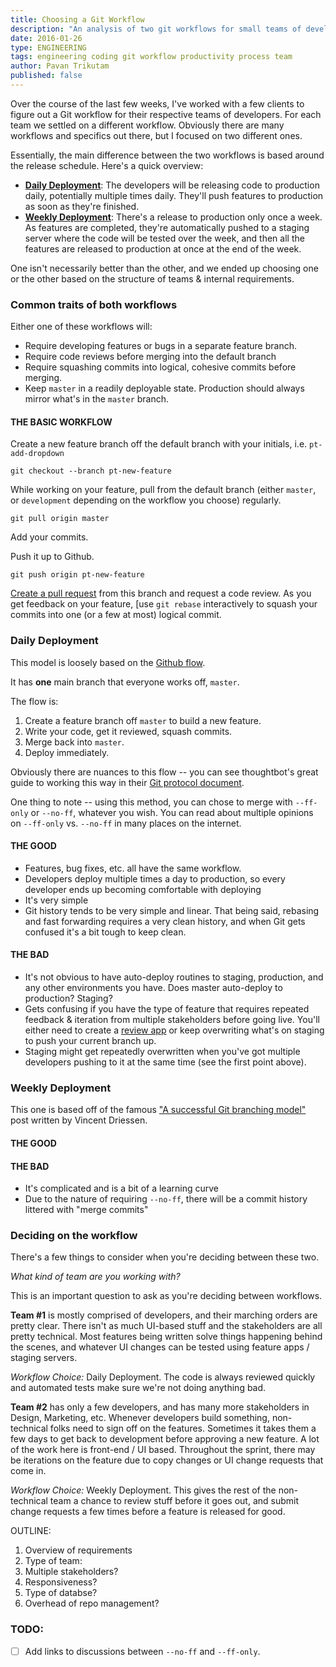 ```yaml
---
title: Choosing a Git Workflow
description: "An analysis of two git workflows for small teams of developers."
date: 2016-01-26
type: ENGINEERING
tags: engineering coding git workflow productivity process team
author: Pavan Trikutam
published: false
---
```


Over the course of the last few weeks, I've worked with a few clients to figure out a Git workflow for their respective teams of developers. For each team we settled on a different workflow. Obviously there are many workflows and specifics out there, but I focused on two different ones.

Essentially, the main difference between the two workflows is based around the release schedule. Here's a quick overview:

- [**Daily Deployment**](#daily-deployment): The developers will be releasing code to production daily, potentially multiple times daily. They'll push features to production as soon as they're finished.
- [**Weekly Deployment**](#weekly-deployment): There's a release to production only once a week. As features are completed, they're automatically pushed to a staging server where the code will be tested over the week, and then all the features are released to production at once at the end of the week.

One isn't necessarily better than the other, and we ended up choosing one or the other based on the structure of teams & internal requirements.



### Common traits of both workflows

Either one of these workflows will:

* Require developing features or bugs in a separate feature branch. 
* Require code reviews before merging into the default branch
* Require squashing commits into logical, cohesive commits before merging.
* Keep `master` in a readily deployable state. Production should always mirror what's in the `master` branch.

#### THE BASIC WORKFLOW

Create a new feature branch off the default branch with your initials, i.e. `pt-add-dropdown`


    git checkout --branch pt-new-feature


While working on your feature, pull from the default branch (either `master`, or `development` depending on the workflow you choose) regularly.

    git pull origin master

Add your commits.


Push it up to Github.

    git push origin pt-new-feature

[Create a pull request] from this branch and request a code review. As you get feedback on your feature, [use `git rebase` interactively to squash your commits into one (or a few at most) logical commit.

[Create a pull request]: https://help.github.com/articles/using-pull-requests/
[use `git rebase` interactively]: https://help.github.com/articles/about-git-rebase/

### <span id="daily-deployment">Daily Deployment</span>

This model is loosely based on the [Github flow].

It has **one** main branch that everyone works off, `master`.

The flow is:

1. Create a feature branch off `master` to build a new feature.
2. Write your code, get it reviewed, squash commits.
3. Merge back into `master`.
4. Deploy immediately.

Obviously there are nuances to this flow -- you can see thoughtbot's great guide to working this way in their [Git protocol document].

One thing to note -- using this method, you can chose to merge with `--ff-only` or `--no-ff`, whatever you wish. You can read about multiple opinions on `--ff-only` vs. `--no-ff` in many places on the internet.

#### THE GOOD

* Features, bug fixes, etc. all have the same workflow. 
* Developers deploy multiple times a day to production, so every developer ends up becoming comfortable with deploying
* It's very simple
* Git history tends to be very simple and linear. That being said, rebasing and fast forwarding requires a very clean history, and when Git gets confused it's a bit tough to keep clean.

#### THE BAD

* It's not obvious to have auto-deploy routines to staging, production, and any other environments you have. Does master auto-deploy to production? Staging?
* Gets confusing if you have the type of feature that requires repeated feedback & iteration from multiple stakeholders before going live. You'll either need to create a [review app] or keep overwriting what's on staging to push your current branch up.
* Staging might get repeatedly overwritten when you've got multiple developers pushing to it at the same time (see the first point above).

[Github flow]: https://guides.github.com/introduction/flow/
[Git protocol document]: https://github.com/thoughtbot/guides/blob/master/protocol/git/README.md
[review app]: https://blog.heroku.com/archives/2015/5/19/heroku_review_apps_beta

### <span id="weekly-deployment">Weekly Deployment</span>

This one is based off of the famous ["A successful Git branching model"] post written by Vincent Driessen.

["A successful Git branching model"]: nvie.com/posts/a-successful-git-branching-model/

#### THE GOOD

#### THE BAD

* It's complicated and is a bit of a learning curve
* Due to the nature of requiring `--no-ff`, there will be a commit history littered with "merge commits"


### Deciding on the workflow

There's a few things to consider when you're deciding between these two.

_What kind of team are you working with?_

This is an important question to ask as you're deciding between workflows.

**Team #1** is mostly comprised of developers, and their marching orders are pretty clear. There isn't as much UI-based stuff and the stakeholders are all pretty technical. Most features being written solve things happening behind the scenes, and whatever UI changes can be tested using feature apps / staging servers.

_Workflow Choice:_ Daily Deployment. The code is always reviewed quickly and automated tests make sure we're not doing anything bad.

**Team #2** has only a few developers, and has many more stakeholders in Design, Marketing, etc. Whenever developers build something, non-technical folks need to sign off on the features. Sometimes it takes them a few days to get back to development before approving a new feature. A lot of the work here is front-end / UI based. Throughout the sprint, there may be iterations on the feature due to copy changes or UI change requests that come in.

_Workflow Choice:_ Weekly Deployment. This gives the rest of the non-technical team a chance to review stuff before it goes out, and submit change requests a few times before a feature is released for good.


OUTLINE:

1. Overview of requirements
1. Type of team:
  1. Multiple stakeholders?
  1. Responsiveness?
1. Type of databse?
  1. Overhead of repo management?

  
  
### TODO: 
- [ ] Add links to discussions between `--no-ff` and `--ff-only`.